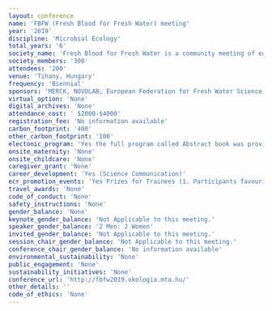 ```yaml
---
layout: conference 
name: 'FBFW (Fresh Blood for Fresh Water) meeting'
year: '2019'
discipline: 'Microbial Ecology'
total_years: '6'
society_name: 'Fresh Blood for Fresh Water is a community meeting of early-career limnologists'
society_members: '300'
attendees: '200'
venue: 'Tihany, Hungary'
frequency: 'Biennial'
sponsors: 'MERCK, NOVOLAB, European Federation for Fresh Water Science'
virtual_option: 'None'
digital_archives: 'None'
attendance_cost: ' $2000-$4000'
registration_fee: 'No information available'
carbon_footprint: '400'
other_carbon_footprint: '100'
electonic_program: 'Yes the full program called Abstract book was provided online as a .pdf fileon the conference website.'
onsite_maternity: 'None'
onsite_childcare: 'None'
caregiver_grant: 'None'
career_development: 'Yes (Science Communication)'
ecr_promotion_events: 'Yes Prizes for Trainees (1. Participants favourite talk.  2. Participants favourite poster.  3. Best in microbiology (selected by Mia Bengtsson).  4. Best in Experimental Ecology 5. Best in Community Ecology.  6. Best talk and best poster (selection by the organizers))'
travel_awards: 'None'
code_of_conduct: 'None'
safety_instructions: 'None'
gender_balance: 'None'
keynote_gender_balance: 'Not Applicable to this meeting.'
speaker_gender_balance: '2 Men: 2 Women'
invited_gender_balance: 'Not Applicable to this meeting.'
session_chair_gender_balance: 'Not Applicable to this meeting.'
conference_chair_gender_balance: 'No information available'
environmental_sustainability: 'None'
public_engagement: 'None'
sustainability_initiatives: 'None'
conference_url: 'http://fbfw2019.okologia.mta.hu/'
other_details: ''
code_of_ethics: 'None'
---
```

